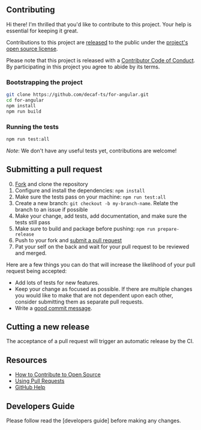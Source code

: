 ## Contributing

[fork]: https://github.com/actions/dependency-review-action/fork
[pr]: https://github.com/actions/dependency-review-action/compare
[code-of-conduct]: CODE_OF_CONDUCT.md
[developers-guide]: ./For%20Developers.md

Hi there! I'm thrilled that you'd like to contribute to this project. Your help is essential for keeping it great.

Contributions to this project are
[released](https://help.github.com/articles/github-terms-of-service/#6-contributions-under-repository-license)
to the public under the [project's open source license](../../LICENSE.md).

Please note that this project is released with a [Contributor Code of
Conduct][code-of-conduct]. By participating in this project you agree
to abide by its terms.

### Bootstrapping the project

```bash
git clone https://github.com/decaf-ts/for-angular.git
cd for-angular
npm install
npm run build
```

### Running the tests

```bash
npm run test:all
```

_Note_: We don't have any useful tests yet, contributions are welcome!

## Submitting a pull request

0. [Fork][fork] and clone the repository
1. Configure and install the dependencies: `npm install`
2. Make sure the tests pass on your machine: `npm run test:all`
3. Create a new branch: `git checkout -b my-branch-name`. Relate the branch to an issue if possible
4. Make your change, add tests, add documentation, and make sure the tests still pass
5. Make sure to build and package before pushing: `npm run prepare-release`
6. Push to your fork and [submit a pull request][pr]
7. Pat your self on the back and wait for your pull request to be reviewed and merged.

Here are a few things you can do that will increase the likelihood of your pull request being accepted:

- Add lots of tests for new features.
- Keep your change as focused as possible. If there are multiple changes you would like to make that are not dependent upon each other, consider submitting them as separate pull requests.
- Write a [good commit message](https://tbaggery.com/2008/04/19/a-note-about-git-commit-messages.html).

## Cutting a new release

The acceptance of a pull request will trigger an automatic release by the CI.

## Resources

- [How to Contribute to Open Source](https://opensource.guide/how-to-contribute/)
- [Using Pull Requests](https://help.github.com/articles/about-pull-requests/)
- [GitHub Help](https://help.github.com)

## Developers Guide

Please follow read the [developers guide] before making any changes.